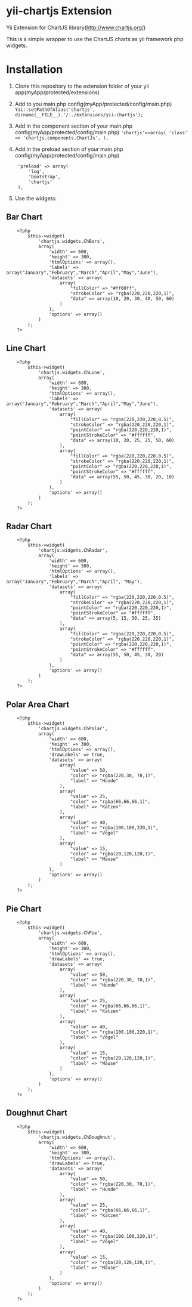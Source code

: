 yii-chartjs Extension
=====================

Yii Extension for ChartJS library(http://www.chartjs.org/)

This is a simple wrapper to use the ChartJS charts as yii framework php widgets.

Installation
============
1. Clone this repository to the extension folder of your yii app(myApp/protected/extensions)

2. Add to you main.php config(myApp/protected/config/main.php)
`Yii::setPathOfAlias('chartjs', dirname(__FILE__).'/../extensions/yii-chartjs');`

3. Add in the component section of your main.php config(myApp/protected/config/main.php)
`'chartjs'=>array(
    'class' => 'chartjs.components.ChartJs',
),`

4. Add in the preload section of your main.php config(myApp/protected/config/main.php)  

        'preload' => array(
            'log',
            'bootstrap',
            'chartjs'
        ),

5. Use the widgets:
    
Bar Chart
---------

        <?php 
            $this->widget(
                'chartjs.widgets.ChBars', 
                array(
                    'width' => 600,
                    'height' => 300,
                    'htmlOptions' => array(),
                    'labels' => array("January","February","March","April","May","June"),
                    'datasets' => array(
                        array(
                            "fillColor" => "#ff00ff",
                            "strokeColor" => "rgba(220,220,220,1)",
                            "data" => array(10, 20, 30, 40, 50, 60)
                        )       
                    ),
                    'options' => array()
                )
            ); 
        ?>

Line Chart
----------

        <?php 
            $this->widget(
                'chartjs.widgets.ChLine', 
                array(
                    'width' => 600,
                    'height' => 300,
                    'htmlOptions' => array(),
                    'labels' => array("January","February","March","April","May","June"),
                    'datasets' => array(
                        array(
                            "fillColor" => "rgba(220,220,220,0.5)",
                            "strokeColor" => "rgba(220,220,220,1)",
                            "pointColor" => "rgba(220,220,220,1)",
                            "pointStrokeColor" => "#ffffff",
                            "data" => array(10, 20, 25, 25, 50, 60)
                        ),
                        array(
                            "fillColor" => "rgba(220,220,220,0.5)",
                            "strokeColor" => "rgba(220,220,220,1)",
                            "pointColor" => "rgba(220,220,220,1)",
                            "pointStrokeColor" => "#ffffff",
                            "data" => array(55, 50, 45, 30, 20, 10)
                        )      
                    ),
                    'options' => array()
                )
            ); 
        ?>

Radar Chart
-----------

        <?php 
            $this->widget(
                'chartjs.widgets.ChRadar', 
                array(
                    'width' => 600,
                    'height' => 300,
                    'htmlOptions' => array(),
                    'labels' => array("January","February","March","April", "May"),
                    'datasets' => array(
                        array(
                            "fillColor" => "rgba(220,220,220,0.5)",
                            "strokeColor" => "rgba(220,220,220,1)",
                            "pointColor" => "rgba(220,220,220,1)",
                            "pointStrokeColor" => "#ffffff",
                            "data" => array(5, 15, 50, 25, 35)
                        ),
                        array(
                            "fillColor" => "rgba(220,220,220,0.5)",
                            "strokeColor" => "rgba(220,220,220,1)",
                            "pointColor" => "rgba(220,220,220,1)",
                            "pointStrokeColor" => "#ffffff",
                            "data" => array(55, 50, 45, 30, 20)
                        )      
                    ),
                    'options' => array()
                )
            ); 
        ?>

Polar Area Chart
----------------

        <?php 
            $this->widget(
                'chartjs.widgets.ChPolar', 
                array(
                    'width' => 600,
                    'height' => 300,
                    'htmlOptions' => array(),
                    'drawLabels' => true,
                    'datasets' => array(
                        array(
                            "value" => 50,
                            "color" => "rgba(220,30, 70,1)",
                            "label" => "Hunde"
                        ),
                        array(
                            "value" => 25,
                            "color" => "rgba(66,66,66,1)",
                            "label" => "Katzen"
                        ),
                        array(
                            "value" => 40,
                            "color" => "rgba(100,100,220,1)",
                            "label" => "Vögel"
                        ),
                        array(
                            "value" => 15,
                            "color" => "rgba(20,120,120,1)",
                            "label" => "Mäuse"
                        )
                    ),
                    'options' => array()
                )
            ); 
        ?>
        
Pie Chart
---------

        <?php 
            $this->widget(
                'chartjs.widgets.ChPie', 
                array(
                    'width' => 600,
                    'height' => 300,
                    'htmlOptions' => array(),
                    'drawLabels' => true,
                    'datasets' => array(
                        array(
                            "value" => 50,
                            "color" => "rgba(220,30, 70,1)",
                            "label" => "Hunde"
                        ),
                        array(
                            "value" => 25,
                            "color" => "rgba(66,66,66,1)",
                            "label" => "Katzen"
                        ),
                        array(
                            "value" => 40,
                            "color" => "rgba(100,100,220,1)",
                            "label" => "Vögel"
                        ),
                        array(
                            "value" => 15,
                            "color" => "rgba(20,120,120,1)",
                            "label" => "Mäuse"
                        )
                    ),
                    'options' => array()
                )
            ); 
        ?>

Doughnut Chart
--------------

        <?php 
            $this->widget(
                'chartjs.widgets.ChDoughnut', 
                array(
                    'width' => 600,
                    'height' => 300,
                    'htmlOptions' => array(),
                    'drawLabels' => true,
                    'datasets' => array(
                        array(
                            "value" => 50,
                            "color" => "rgba(220,30, 70,1)",
                            "label" => "Hunde"
                        ),
                        array(
                            "value" => 25,
                            "color" => "rgba(66,66,66,1)",
                            "label" => "Katzen"
                        ),
                        array(
                            "value" => 40,
                            "color" => "rgba(100,100,220,1)",
                            "label" => "Vögel"
                        ),
                        array(
                            "value" => 15,
                            "color" => "rgba(20,120,120,1)",
                            "label" => "Mäuse"
                        )
                    ),
                    'options' => array()
                )
            ); 
        ?>
